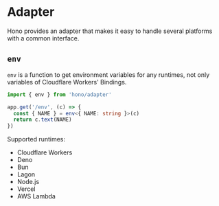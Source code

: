 # Adapter

Hono provides an adapter that makes it easy to handle several platforms with a common interface.

## `env`

`env` is a function to get environment variables for any runtimes, not only variables of Cloudflare Workers' Bindings.

```ts
import { env } from 'hono/adapter'

app.get('/env', (c) => {
  const { NAME } = env<{ NAME: string }>(c)
  return c.text(NAME)
})
```

Supported runtimes:

- Cloudflare Workers
- Deno
- Bun
- Lagon
- Node.js
- Vercel
- AWS Lambda